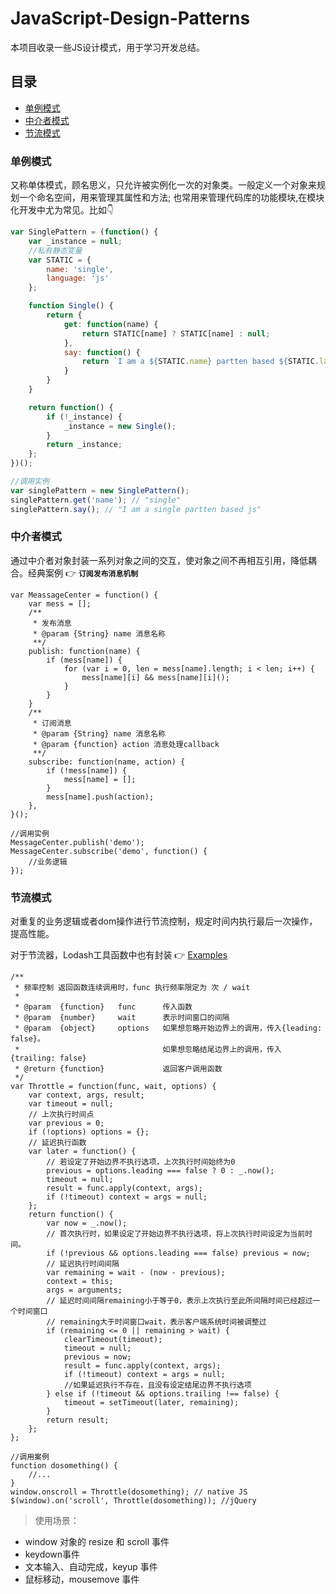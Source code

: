 # JavaScript-Design-Patterns
本项目收录一些JS设计模式，用于学习开发总结。

## 目录

- [单例模式](#single)
- [中介者模式](#mediator)
- [节流模式](#throttle)

<h3 id="single">单例模式</h3>

又称单体模式，顾名思义，只允许被实例化一次的对象类。一般定义一个对象来规划一个命名空间，用来管理其属性和方法; 也常用来管理代码库的功能模块,在模块化开发中尤为常见。比如👇

```js
var SinglePattern = (function() {
	var _instance = null;
	//私有静态变量
	var STATIC = {
		name: 'single',
		language: 'js'
	};

	function Single() {
		return {
			get: function(name) {
				return STATIC[name] ? STATIC[name] : null;
			},
			say: function() {
				return `I am a ${STATIC.name} partten based ${STATIC.language}`; //es6语法糖，如报错请转化为es5
			}
		}
	}

	return function() {
		if (!_instance) {
			_instance = new Single();
		}
		return _instance;
	};
})();

//调用实例
var singlePattern = new SinglePattern();
singlePattern.get('name'); // "single"
singlePattern.say(); // "I am a single partten based js"
```

<h3 id="mediator">中介者模式</h3>

通过中介者对象封装一系列对象之间的交互，使对象之间不再相互引用，降低耦合。经典案例 👉 **`订阅发布消息机制`**

```
var MeassageCenter = function() {
	var mess = [];
	/**
	 * 发布消息
	 * @param {String} name 消息名称
	 **/
	publish: function(name) {
		if (mess[name]) {
			for (var i = 0, len = mess[name].length; i < len; i++) {
				mess[name][i] && mess[name][i]();
			}
		}
	}
	/**
	 * 订阅消息
	 * @param {String} name 消息名称
	 * @param {function} action 消息处理callback
	 **/
	subscribe: function(name, action) {
		if (!mess[name]) {
			mess[name] = [];
		}
		mess[name].push(action);
	},
}();

//调用实例
MessageCenter.publish('demo');
MessageCenter.subscribe('demo', function() {
	//业务逻辑
});
```

<h3 id="throttle">节流模式</h3>

对重复的业务逻辑或者dom操作进行节流控制，规定时间内执行最后一次操作，提高性能。

对于节流器，Lodash工具函数中也有封装 👉
[Examples](https://css-tricks.com/debouncing-throttling-explained-examples/)

```
/**
 * 频率控制 返回函数连续调用时，func 执行频率限定为 次 / wait
 * 
 * @param  {function}   func      传入函数
 * @param  {number}     wait      表示时间窗口的间隔
 * @param  {object}     options   如果想忽略开始边界上的调用，传入{leading: false}。
 *                                如果想忽略结尾边界上的调用，传入{trailing: false}
 * @return {function}             返回客户调用函数   
 */
var Throttle = function(func, wait, options) {
	var context, args, result;
	var timeout = null;
	// 上次执行时间点
	var previous = 0;
	if (!options) options = {};
	// 延迟执行函数
	var later = function() {
		// 若设定了开始边界不执行选项，上次执行时间始终为0
		previous = options.leading === false ? 0 : _.now();
		timeout = null;
		result = func.apply(context, args);
		if (!timeout) context = args = null;
	};
	return function() {
		var now = _.now();
		// 首次执行时，如果设定了开始边界不执行选项，将上次执行时间设定为当前时间。
		if (!previous && options.leading === false) previous = now;
		// 延迟执行时间间隔
		var remaining = wait - (now - previous);
		context = this;
		args = arguments;
		// 延迟时间间隔remaining小于等于0，表示上次执行至此所间隔时间已经超过一个时间窗口
		// remaining大于时间窗口wait，表示客户端系统时间被调整过
		if (remaining <= 0 || remaining > wait) {
			clearTimeout(timeout);
			timeout = null;
			previous = now;
			result = func.apply(context, args);
			if (!timeout) context = args = null;
			//如果延迟执行不存在，且没有设定结尾边界不执行选项
		} else if (!timeout && options.trailing !== false) {
			timeout = setTimeout(later, remaining);
		}
		return result;
	};
};

//调用案例
function dosomething() {
	//...
}
window.onscroll = Throttle(dosomething); // native JS
$(window).on('scroll', Throttle(dosomething)); //jQuery
```

> 使用场景：

- window 对象的 resize 和 scroll 事件
- keydown事件
- 文本输入、自动完成，keyup 事件
- 鼠标移动，mousemove 事件
